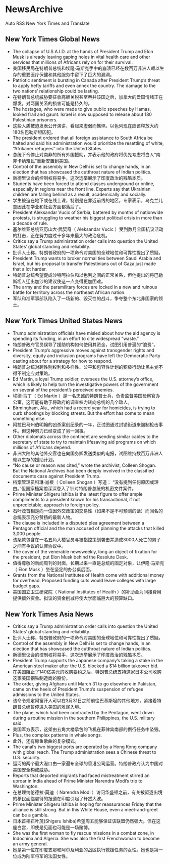 # NewsArchive
Auto RSS New York Times and Translate

## New York Times Global News
* The collapse of U.S.A.I.D. at the hands of President Trump and Elon Musk is already leaving gaping holes in vital health care and other services that millions of Africans rely on for their survival.
* 美国移民局在特朗普总统和埃隆·马斯克手中的崩溃已经在数百万非洲人赖以生存的重要医疗保健和其他服务中留下了巨大的漏洞。
* Patriotic sentiment is bursting in Canada after President Trump’s threat to apply hefty tariffs and even annex the country. The damage to the two nations’ relationship could be lasting.
* 在特朗普总统威胁要征收高额关税甚至吞并该国之后，加拿大的爱国情绪正在爆发。对两国关系的损害可能是持久的。
* The hostages, who were made to give public speeches by Hamas, looked frail and gaunt. Israel is now supposed to release about 180 Palestinian prisoners.
* 这些人质被迫发表公开演讲，看起来虚弱而憔悴。以色列现在应该释放大约180名巴勒斯坦囚犯。
* The president ordered that all foreign assistance to South Africa be halted and said his administration would prioritize the resettling of white, “Afrikaner refugees” into the United States.
* 总统下令停止对南非的所有外国援助，并表示他的政府将优先考虑将白人“南非卡纳难民”重新安置到美国。
* Control of the assembly in New Delhi is set to change hands, in an election that has showcased the cutthroat nature of Indian politics.
* 新德里议会的控制权将易手，这次选举展示了印度政治的残酷本质。
* Students have been forced to attend classes underground or online, especially in regions near the front line. Experts say that Ukrainian children are falling behind as a result, academically and socially.
* 学生被迫在地下或在线上课，特别是在靠近前线的地区。专家表示，乌克兰儿童因此在学业和社会方面都落后了。
* President Aleksandar Vucic of Serbia, battered by months of nationwide protests, is struggling to weather his biggest political crisis in more than a decade of rule.
* 塞尔维亚总统亚历山大·武契奇（ Aleksandar Vucic ）受到数月全国抗议活动的打击，正在努力度过十多年来最大的政治危机。
* Critics say a Trump administration order calls into question the United States’ global standing and reliability.
* 批评人士称，特朗普政府的一项命令对美国的全球地位和可靠性提出了质疑。
* President Trump wants to broker normal ties between Saudi Arabia and Israel, but his proposal to transfer Palestinians out of Gaza just made that a lot harder.
* 特朗普总统希望促成沙特阿拉伯和以色列之间的正常关系，但他提出的将巴勒斯坦人迁出加沙的建议使这一点变得更加困难。
* The army and the paramilitary forces are locked in a new and ruinous battle for territory across the northeast African nation.
* 军队和准军事部队陷入了一场新的、毁灭性的战斗，争夺整个东北非国家的领土。

## New York Times United States News
* Trump administration officials have misled about how the aid agency is spending its funding, in an effort to cite widespread “waste.”
* 特朗普政府官员误导了援助机构如何使用其资金，试图引用普遍的“浪费”。
* President Trump’s aggressive moves against transgender rights and diversity, equity and inclusion programs have left the Democratic Party casting about for a strategy for how to respond.
* 特朗普总统对跨性别权利和多样性、公平和包容性计划的积极行动让民主党不得不制定应对策略。
* Ed Martin, a loyal Trump soldier, oversees the U.S. attorney’s office, which is likely to help turn the investigative powers of the government on several of the president’s perceived enemies.
* 埃德·马丁（ Ed Martin ）是一名忠诚的特朗普士兵，负责监督美国检察官办公室，这可能有助于将政府的调查权力转向总统的几个敌人。
* Birmingham, Ala., which had a record year for homicides, is trying to curb shootings by blocking streets. But the effort has come to mean something else.
* 阿拉巴马州伯明翰的凶杀案创纪录的一年，正试图通过封锁街道来遏制枪击事件。但这种努力已经变成了另一回事。
* Other diplomats across the continent are sending similar cables to the secretary of state to try to maintain lifesaving aid programs on which millions of Africans depend.
* 非洲大陆的其他外交官也在向国务卿发送类似的电报，试图维持数百万非洲人赖以生存的援助计划。
* “No cause or reason was cited,” wrote the archivist, Colleen Shogan. But the National Archives had been deeply involved in the classified documents case against President Trump.
* 档案管理员科琳·肖根（ Colleen Shogan ）写道： “没有提到任何原因或理由。”但国家档案馆深深卷入了针对特朗普总统的机密文件案件。
* Prime Minister Shigeru Ishiba is the latest figure to offer ample compliments to a president known for his transactional, if not unpredictable, approach to foreign policy.
* 石叶茂首相是向一位因外交政策的交易性（如果不是不可预测的话）而闻名的总统表示充分赞扬的最新人物。
* The clause is included in a disputed plea agreement between a Pentagon official and the man accused of planning the attacks that killed 3,000 people.
* 该条款包含在一名五角大楼官员与被指控策划袭击并造成3000人死亡的男子之间有争议的认罪协议中。
* The cover of the venerable newsweekly, long an object of fixation for the president, put Elon Musk behind the Resolute Desk.
* 值得尊敬的新闻周刊的封面，长期以来一直是总统的固定对象，让伊隆·马斯克（ Elon Musk ）坐在坚定的办公桌后面。
* Grants from the National Institutes of Health come with additional money for overhead. Proposed funding cuts would leave colleges with large budget gaps.
* 美国国立卫生研究院（ National Institutes of Health ）的补助金为间接费用提供额外资金。拟议的资金削减将使大学面临巨大的预算缺口。

## New York Times Asia News
* Critics say a Trump administration order calls into question the United States’ global standing and reliability.
* 批评人士称，特朗普政府的一项命令对美国的全球地位和可靠性提出了质疑。
* Control of the assembly in New Delhi is set to change hands, in an election that has showcased the cutthroat nature of Indian politics.
* 新德里议会的控制权将易手，这次选举展示了印度政治的残酷本质。
* President Trump supports the Japanese company’s taking a stake in the American steel maker after the U.S. blocked a $14 billion takeover bid.
* 在美国阻止了140亿美元的收购要约之后，特朗普总统支持这家日本公司收购这家美国钢铁制造商的股份。
* The order, giving Afghans until March 31 to go elsewhere in Pakistan, came on the heels of President Trump’s suspension of refugee admissions to the United States.
* 该命令规定阿富汗人可以在3月31日之前前往巴基斯坦的其他地方，紧接着特朗普总统暂停进入美国的难民入境。
* The plane, which had been contracted by the Pentagon, went down during a routine mission in the southern Philippines, the U.S. military said.
* 美国军方表示，这架由五角大楼承包的飞机在菲律宾南部的例行任务中坠毁。
* Plus, the complex patterns in whale songs.
* 此外，还有鲸鱼歌曲的复杂模式。
* The canal’s two biggest ports are operated by a Hong Kong company with global reach. The Trump administration sees a Chinese threat to U.S. security.
* 运河的两个最大港口由一家遍布全球的香港公司运营。特朗普政府认为中国对美国安全构成威胁。
* Reports that deported migrants had faced mistreatment stirred an uproar in India ahead of Prime Minister Narendra Modi’s trip to Washington.
* 在总理纳伦德拉·莫迪（ Narendra Modi ）访问华盛顿之前，有关被驱逐出境的移民面临虐待的报道在印度引起了轩然大波。
* Prime Minister Shigeru Ishiba is hoping for reassurances Friday that the alliance is still strong. But in this White House, even a meet-and-greet can be a gamble.
* 日本首相石叶茂(Shigeru Ishiba)希望周五能够保证该联盟仍然强大。但在这座白宫，即使是见面也可能是一场赌博。
* She was the first woman to fly rescue missions in a combat zone, in Indochina and Algeria. She was also the first Frenchwoman to become an army general.
* 她是第一位在印度支那和阿尔及利亚的战区执行救援任务的女性。她也是第一位成为陆军将军的法国女性。

